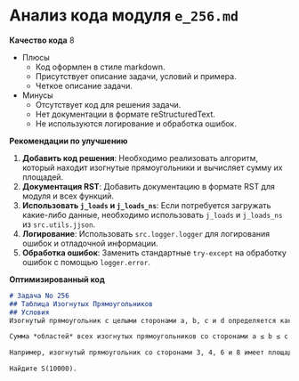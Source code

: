 # Анализ кода модуля `e_256.md`

**Качество кода**
8
- Плюсы
    - Код оформлен в стиле markdown.
    - Присутствует описание задачи, условий и примера.
    - Четкое описание задачи.
- Минусы
   - Отсутствует код для решения задачи.
    - Нет документации в формате reStructuredText.
    - Не используются логирование и обработка ошибок.

**Рекомендации по улучшению**

1.  **Добавить код решения**: Необходимо реализовать алгоритм, который находит изогнутые прямоугольники и вычисляет сумму их площадей.
2.  **Документация RST**: Добавить документацию в формате RST для модуля и всех функций.
3.  **Использовать `j_loads` и `j_loads_ns`**: Если потребуется загружать какие-либо данные, необходимо использовать `j_loads` и `j_loads_ns` из `src.utils.jjson`.
4.  **Логирование**: Использовать `src.logger.logger` для логирования ошибок и отладочной информации.
5.  **Обработка ошибок**: Заменить стандартные `try-except` на обработку ошибок с помощью `logger.error`.

**Оптимизированный код**
```markdown
# Задача No 256
## Таблица Изогнутых Прямоугольников
## Условия
Изогнутый прямоугольник с целыми сторонами a, b, c и d определяется как такой прямоугольник, для которого существует точка внутри него, удаленная на целое расстояние от каждой из его четырех вершин. 

Сумма *областей* всех изогнутых прямоугольников со сторонами a ≤ b ≤ c ≤ d и a + b + c + d ≤ L обозначается через S(L).

Например, изогнутый прямоугольник со сторонами 3, 4, 6 и 8 имеет площадь 24, и можно доказать, что это самый маленький изогнутый прямоугольник с целыми сторонами. Более того, известно, что существуют ровно 8 изогнутых прямоугольников со сторонами a ≤ b ≤ c ≤ d и a + b + c + d ≤ 100, и сумма их площадей равна 1975. Следовательно, S(100) = 1975.

Найдите S(10000).
```